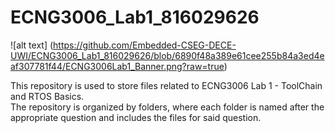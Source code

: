 # ECNG3006_Lab1_816029626
![alt text] (https://github.com/Embedded-CSEG-DECE-UWI/ECNG3006_Lab1_816029626/blob/6890f48a389e61cee255b84a3ed4eaf307781f44/ECNG3006Lab1_Banner.png?raw=true)

This repository is used to store files related to ECNG3006 Lab 1 - ToolChain and RTOS Basics. \
The repository is organized by folders, where each folder is named after the appropriate question and includes the files for said question.
